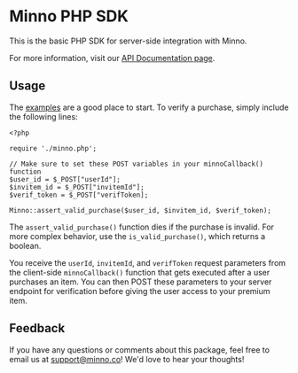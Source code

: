 Minno PHP SDK
================

This is the basic PHP SDK for server-side integration with Minno.

For more information, visit our [API Documentation page](https://www.minno.co/docs).

Usage
-----

The [examples][examples] are a good place to start. To verify a purchase, simply
include the following lines:

    <?php

    require './minno.php';

    // Make sure to set these POST variables in your minnoCallback() function
    $user_id = $_POST["userId"];
    $invitem_id = $_POST["invitemId"];
    $verif_token = $_POST["verifToken];

    Minno::assert_valid_purchase($user_id, $invitem_id, $verif_token);

The `assert_valid_purchase()` function dies if the purchase is invalid. For more
complex behavior, use the `is_valid_purchase()`, which returns a boolean.

You receive the `userId`, `invitemId`, and `verifToken` request parameters from
the client-side `minnoCallback()` function that gets executed after a user
purchases an item. You can then POST these parameters to your server endpoint
for verification before giving the user access to your premium item.

[examples]: http://github.com/minno/minno-php-sdk/tree/master/examples

Feedback
--------

If you have any questions or comments about this package, feel free to email us
at support@minno.co! We'd love to hear your thoughts!
